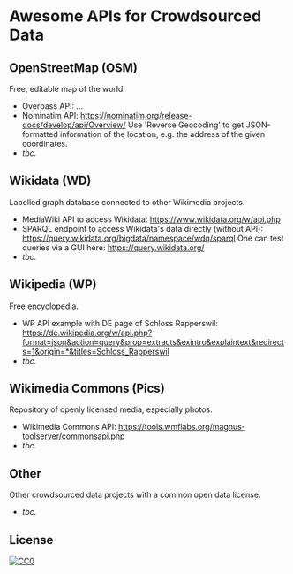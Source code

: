 # Awesome APIs for Crowdsourced Data

## OpenStreetMap (OSM)
Free, editable map of the world.

* Overpass API: ...
* Nominatim API: https://nominatim.org/release-docs/develop/api/Overview/ Use 'Reverse Geocoding' to get JSON-formatted information of the location, e.g. the address of the given coordinates.
* _tbc._

## Wikidata (WD)
Labelled graph database connected to other Wikimedia projects.

* MediaWiki API to access Wikidata: https://www.wikidata.org/w/api.php 
* SPARQL endpoint to access Wikidata's data directly (without API): https://query.wikidata.org/bigdata/namespace/wdq/sparql One can test queries via a GUI here: https://query.wikidata.org/
* _tbc._

## Wikipedia (WP)
Free encyclopedia.

* WP API example with DE page of Schloss Rapperswil: https://de.wikipedia.org/w/api.php?format=json&action=query&prop=extracts&exintro&explaintext&redirects=1&origin=*&titles=Schloss_Rapperswil
* _tbc._

## Wikimedia Commons (Pics) 
Repository of openly licensed media, especially photos.

* Wikimedia Commons API: https://tools.wmflabs.org/magnus-toolserver/commonsapi.php
* _tbc._

## Other
Other crowdsourced data projects with a common open data license.

* _tbc._


## License

[![CC0](http://i.creativecommons.org/p/zero/1.0/88x31.png)](http://creativecommons.org/publicdomain/zero/1.0/)
